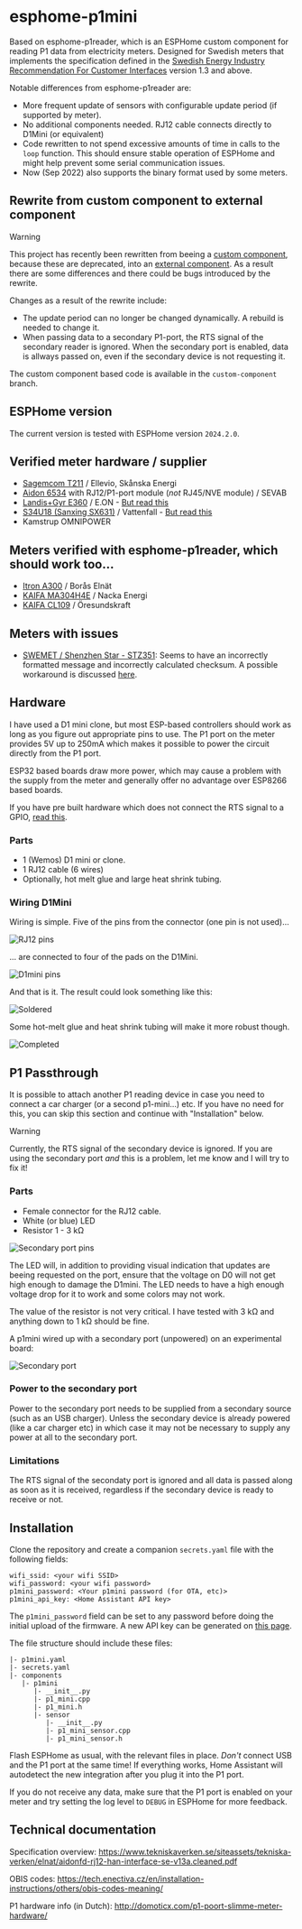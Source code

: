 # esphome-p1mini
Based on esphome-p1reader, which is an ESPHome custom component for reading P1 data from electricity meters. Designed for Swedish meters that implements the specification defined in the [Swedish Energy Industry Recommendation For Customer Interfaces](https://www.energiforetagen.se/forlag/elnat/branschrekommendation-for-lokalt-kundgranssnitt-for-elmatare/) version 1.3 and above.

Notable differences from esphome-p1reader are:
* More frequent update of sensors with configurable update period (if supported by meter).
* No additional components needed. RJ12 cable connects directly to D1Mini (or equivalent)
* Code rewritten to not spend excessive amounts of time in calls to the `loop` function. This should ensure stable operation of ESPHome and might help prevent some serial communication issues.
* Now (Sep 2022) also supports the binary format used by some meters.

## Rewrite from custom component to external component
> [!WARNING]
> This project has recently been rewritten from beeing a [custom component](https://esphome.io/components/sensor/custom), because these are deprecated, into an [external component](https://esphome.io/components/external_components). As a result there are some differences and there could be bugs introduced by the rewrite.

Changes as a result of the rewrite include:
* The update period can no longer be changed dynamically. A rebuild is needed to change it.
* When passing data to a secondary P1-port, the RTS signal of the secondary reader is ignored. When the secondary port is enabled, data is allways passed on, even if the secondary device is not requesting it.

The custom component based code is available in the `custom-component` branch.

## ESPHome version
The current version is tested with ESPHome version `2024.2.0`.

## Verified meter hardware / supplier
* [Sagemcom T211](https://www.ellevio.se/globalassets/content/el/elmatare-produktblad-b2c/ellevio_produktblad_fas3_t211_web2.pdf) / Ellevio, Skånska Energi
* [Aidon 6534](https://jonkopingenergi.se/storage/B9A468B538E9CF48DF5E276BDA7D2D12727D152110286963E9D603D67B849242/5009da534dbc44b6a34cb0bed31cfd5c/pdf/media/b53a4057862646cbb22702a847a291a2/Aidon%206534%20bruksansvisning.pdf) with RJ12/P1-port module (*not* RJ45/NVE module) / SEVAB
* [Landis+Gyr E360](https://eu.landisgyr.com/blog-se/e360-en-smart-matare-som-optimerarden-totala-agandekostnaden) / E.ON - [But read this](NO-RTS.md#landisgyr-e360)
* [S34U18 (Sanxing SX631)](https://www.vattenfalleldistribution.se/matarbyte/nya-elmataren/) / Vattenfall - [But read this](NO-RTS.md#s34u18-sanxing-sx631)
* Kamstrup OMNIPOWER

## Meters verified with esphome-p1reader, which should work too...
* [Itron A300](https://boraselnat.se/elnat/elmatarbyte-2020-2021/sa-har-fungerar-din-nya-elmatare/) / Borås Elnät
* [KAIFA MA304H4E](https://reko.nackaenergi.se/elmatarbyte/) / Nacka Energi
* [KAIFA CL109](https://www.oresundskraft.se/dags-for-matarbyte/) / Öresundskraft

## Meters with issues
* [SWEMET / Shenzhen Star - STZ351](https://www.veab.se/globalassets/dokumentarkiv/manualer-och-skotselrad/anvandarmanual-elmatare-3-fas.pdf): Seems to have an incorrectly formatted message and incorrectly calculated checksum. A possible workaround is discussed [here](https://github.com/Beaky2000/esphome-p1mini/issues/26).

## Hardware
I have used a D1 mini clone, but most ESP-based controllers should work as long as you figure out appropriate pins to use. The P1 port on the meter provides 5V up to 250mA which makes it possible to power the circuit directly from the P1 port.

ESP32 based boards draw more power, which may cause a problem with the supply from the meter and generally offer no advantage over ESP8266 based boards.

If you have pre built hardware which does not connect the RTS signal to a GPIO, [read this](NO-RTS.md#rts-not-attached-to-a-gpio).

### Parts
- 1 (Wemos) D1 mini or clone.
- 1 RJ12 cable (6 wires)
- Optionally, hot melt glue and large heat shrink tubing.

### Wiring D1Mini
Wiring is simple. Five of the pins from the connector (one pin is not used)...

![RJ12 pins](images/RJ12-pins.png)

... are connected to four of the pads on the D1Mini.

![D1mini pins](images/D1mini-pins.png)

And that is it. The result could look something like this:

![Soldered](images/soldered.png)

Some hot-melt glue and heat shrink tubing will make it more robust though.

![Completed](images/completed.png)

## P1 Passthrough
It is possible to attach another P1 reading device in case you need to connect a car charger (or a second p1-mini...) etc. If you have no need for this, you can skip this section and continue with "Installation" below.

> [!WARNING]
> Currently, the RTS signal of the secondary device is ignored. If you are using the secondary port *and* this is a problem, let me know and I will try to fix it!

### Parts
- Female connector for the RJ12 cable.
- White (or blue) LED
- Resistor 1 - 3 kΩ

![Secondary port pins](images/secondary_pins.png)

The LED will, in addition to providing visual indication that updates are beeing requested on the port, ensure that the voltage on D0 will not get high enough to damage the D1mini. The LED needs to have a high enough voltage drop for it to work and some colors may not work.

The value of the resistor is not very critical. I have tested with 3 kΩ and anything down to 1 kΩ should be fine.

A p1mini wired up with a secondary port (unpowered) on an experimental board:

![Secondary port](images/secondary_experimental.png)

### Power to the secondary port

Power to the secondary port needs to be supplied from a secondary source (such as an USB charger). Unless the secondary device is already powered (like a car charger etc) in which case it may not be necessary to supply any power at all to the secondary port.

### Limitations

The RTS signal of the secondaty port is ignored and all data is passed along as soon as it is received, regardless if the secondary device is ready to receive or not.

## Installation
Clone the repository and create a companion `secrets.yaml` file with the following fields:
```
wifi_ssid: <your wifi SSID>
wifi_password: <your wifi password>
p1mini_password: <Your p1mini password (for OTA, etc)>
p1mini_api_key: <Home Assistant API key>
```
The `p1mini_password` field can be set to any password before doing the initial upload of the firmware. A new API key can be generated on [this page](https://esphome.io/components/api.html).

The file structure should include these files:

```
|- p1mini.yaml
|- secrets.yaml
|- components
   |- p1mini
      |- __init__.py
      |- p1_mini.cpp
      |- p1_mini.h
      |- sensor
         |- __init__.py
         |- p1_mini_sensor.cpp
         |- p1_mini_sensor.h
```


Flash ESPHome as usual, with the relevant files in place. *Don't* connect USB and the P1 port at the same time! If everything works, Home Assistant will autodetect the new integration after you plug it into the P1 port.

If you do not receive any data, make sure that the P1 port is enabled on your meter and try setting the log level to `DEBUG` in ESPHome for more feedback.

## Technical documentation
Specification overview:
https://www.tekniskaverken.se/siteassets/tekniska-verken/elnat/aidonfd-rj12-han-interface-se-v13a.cleaned.pdf

OBIS codes:
https://tech.enectiva.cz/en/installation-instructions/others/obis-codes-meaning/

P1 hardware info (in Dutch):
http://domoticx.com/p1-poort-slimme-meter-hardware/
